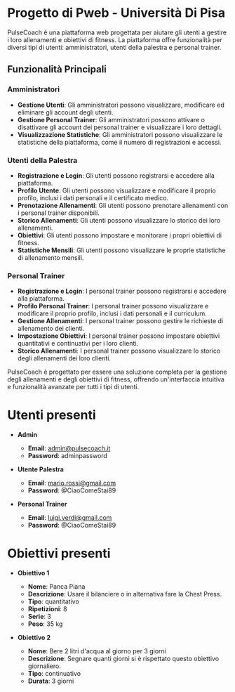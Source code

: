 # Progetto di Pweb - Università Di Pisa

PulseCoach è una piattaforma web progettata per aiutare gli utenti a gestire i loro allenamenti e obiettivi di fitness. La piattaforma offre funzionalità per diversi tipi di utenti: amministratori, utenti della palestra e personal trainer.

## Funzionalità Principali

### Amministratori
- **Gestione Utenti**: Gli amministratori possono visualizzare, modificare ed eliminare gli account degli utenti.
- **Gestione Personal Trainer**: Gli amministratori possono attivare o disattivare gli account dei personal trainer e visualizzare i loro dettagli.
- **Visualizzazione Statistiche**: Gli amministratori possono visualizzare le statistiche della piattaforma, come il numero di registrazioni e accessi.

### Utenti della Palestra
- **Registrazione e Login**: Gli utenti possono registrarsi e accedere alla piattaforma.
- **Profilo Utente**: Gli utenti possono visualizzare e modificare il proprio profilo, inclusi i dati personali e il certificato medico.
- **Prenotazione Allenamenti**: Gli utenti possono prenotare allenamenti con i personal trainer disponibili.
- **Storico Allenamenti**: Gli utenti possono visualizzare lo storico dei loro allenamenti.
- **Obiettivi**: Gli utenti possono impostare e monitorare i propri obiettivi di fitness.
- **Statistiche Mensili**: Gli utenti possono visualizzare le proprie statistiche di allenamento mensili.

### Personal Trainer
- **Registrazione e Login**: I personal trainer possono registrarsi e accedere alla piattaforma.
- **Profilo Personal Trainer**: I personal trainer possono visualizzare e modificare il proprio profilo, inclusi i dati personali e il curriculum.
- **Gestione Allenamenti**: I personal trainer possono gestire le richieste di allenamento dei clienti.
- **Impostazione Obiettivi**: I personal trainer possono impostare obiettivi quantitativi e continuativi per i loro clienti.
- **Storico Allenamenti**: I personal trainer possono visualizzare lo storico degli allenamenti dei loro clienti.

PulseCoach è progettato per essere una soluzione completa per la gestione degli allenamenti e degli obiettivi di fitness, offrendo un'interfaccia intuitiva e funzionalità avanzate per tutti i tipi di utenti.

# Utenti presenti

- **Admin**
  - **Email**: admin@pulsecoach.it
  - **Password**: adminpassword

- **Utente Palestra**
  - **Email**: mario.rossi@gmail.com
  - **Password**: @CiaoComeStai89

- **Personal Trainer**
  - **Email**: luigi.verdi@gmail.com
  - **Password**: @CiaoComeStai89

# Obiettivi presenti

- **Obiettivo 1**
  - **Nome**: Panca Piana
  - **Descrizione**: Usare il bilanciere o in alternativa fare la Chest Press.
  - **Tipo**: quantitativo
  - **Ripetizioni**: 8
  - **Serie**: 3
  - **Peso**: 35 kg
  
- **Obiettivo 2**
  - **Nome**: Bere 2 litri d'acqua al giorno per 3 giorni
  - **Descrizione**: Segnare quanti giorni si è rispettato questo obiettivo giornaliero.
  - **Tipo**: continuativo
  - **Durata**: 3 giorni
